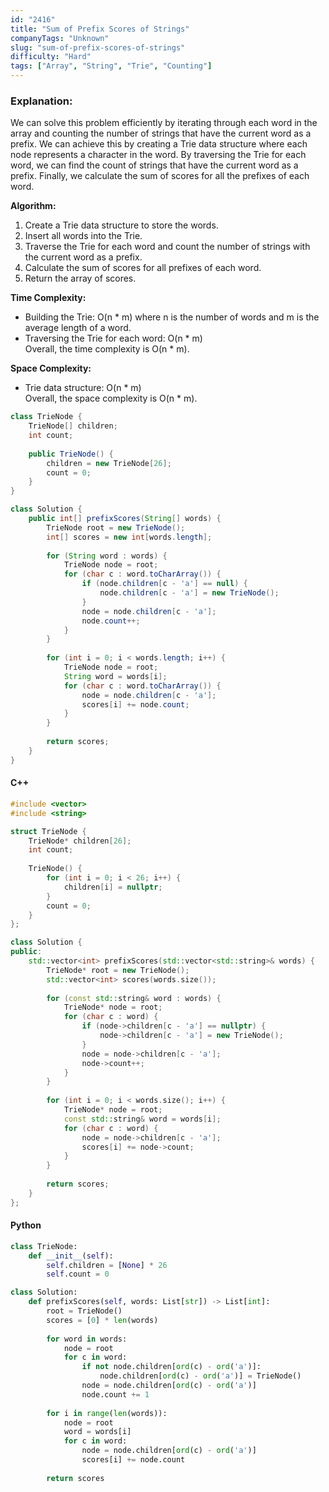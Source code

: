 ```yaml
---
id: "2416"
title: "Sum of Prefix Scores of Strings"
companyTags: "Unknown"
slug: "sum-of-prefix-scores-of-strings"
difficulty: "Hard"
tags: ["Array", "String", "Trie", "Counting"]
---
```


### Explanation:
We can solve this problem efficiently by iterating through each word in the array and counting the number of strings that have the current word as a prefix. We can achieve this by creating a Trie data structure where each node represents a character in the word. By traversing the Trie for each word, we can find the count of strings that have the current word as a prefix. Finally, we calculate the sum of scores for all the prefixes of each word.

**Algorithm:**
1. Create a Trie data structure to store the words.
2. Insert all words into the Trie.
3. Traverse the Trie for each word and count the number of strings with the current word as a prefix.
4. Calculate the sum of scores for all prefixes of each word.
5. Return the array of scores.

**Time Complexity:**  
- Building the Trie: O(n * m) where n is the number of words and m is the average length of a word.
- Traversing the Trie for each word: O(n * m)  
Overall, the time complexity is O(n * m).

**Space Complexity:**  
- Trie data structure: O(n * m)  
Overall, the space complexity is O(n * m).

```java
class TrieNode {
    TrieNode[] children;
    int count;
    
    public TrieNode() {
        children = new TrieNode[26];
        count = 0;
    }
}

class Solution {
    public int[] prefixScores(String[] words) {
        TrieNode root = new TrieNode();
        int[] scores = new int[words.length];
        
        for (String word : words) {
            TrieNode node = root;
            for (char c : word.toCharArray()) {
                if (node.children[c - 'a'] == null) {
                    node.children[c - 'a'] = new TrieNode();
                }
                node = node.children[c - 'a'];
                node.count++;
            }
        }
        
        for (int i = 0; i < words.length; i++) {
            TrieNode node = root;
            String word = words[i];
            for (char c : word.toCharArray()) {
                node = node.children[c - 'a'];
                scores[i] += node.count;
            }
        }
        
        return scores;
    }
}
```

#### C++
```cpp
#include <vector>
#include <string>

struct TrieNode {
    TrieNode* children[26];
    int count;
    
    TrieNode() {
        for (int i = 0; i < 26; i++) {
            children[i] = nullptr;
        }
        count = 0;
    }
};

class Solution {
public:
    std::vector<int> prefixScores(std::vector<std::string>& words) {
        TrieNode* root = new TrieNode();
        std::vector<int> scores(words.size());
        
        for (const std::string& word : words) {
            TrieNode* node = root;
            for (char c : word) {
                if (node->children[c - 'a'] == nullptr) {
                    node->children[c - 'a'] = new TrieNode();
                }
                node = node->children[c - 'a'];
                node->count++;
            }
        }
        
        for (int i = 0; i < words.size(); i++) {
            TrieNode* node = root;
            const std::string& word = words[i];
            for (char c : word) {
                node = node->children[c - 'a'];
                scores[i] += node->count;
            }
        }
        
        return scores;
    }
};
```

#### Python
```python
class TrieNode:
    def __init__(self):
        self.children = [None] * 26
        self.count = 0

class Solution:
    def prefixScores(self, words: List[str]) -> List[int]:
        root = TrieNode()
        scores = [0] * len(words)
        
        for word in words:
            node = root
            for c in word:
                if not node.children[ord(c) - ord('a')]:
                    node.children[ord(c) - ord('a')] = TrieNode()
                node = node.children[ord(c) - ord('a')]
                node.count += 1
                
        for i in range(len(words)):
            node = root
            word = words[i]
            for c in word:
                node = node.children[ord(c) - ord('a')]
                scores[i] += node.count
                
        return scores
```